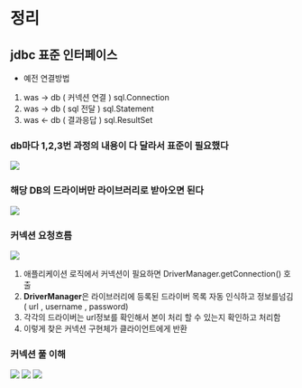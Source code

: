 # 정리

## jdbc 표준 인터페이스

- 예전 연결방법
1. was -> db ( 커넥션 연결 ) sql.Connection
2. was -> db ( sql 전달 ) sql.Statement
3. was <- db ( 결과응답 ) sql.ResultSet


### db마다 1,2,3번 과정의 내용이 다 달라서 표준이 필요했다

<img src="./img/jdbc표준 인터페이스.PNG">

### 해당 DB의 드라이버만 라이브러리로 받아오면 된다

<img src="./img/jdbc드라이버교체.PNG">

### 커넥션 요청흐름


<img src="./img/jdbc드라이버매니저.PNG">

1. 애플리케이션 로직에서 커넥션이 필요하면 DriverManager.getConnection() 호출
2. **DriverManager**은 라이브러리에 등록된 드라이버 목록 자동 인식하고 정보를넘김 ( url , username , password)
3. 각각의 드라이버는 url정보를 확인해서 본이 처리 할 수 있는지 확인하고 처리함
4. 이렇게 찾은 커넥션 구현체가 클라이언트에게 반환

### 커넥션 풀 이해

<img src="./img/커넥션풀 이해.PNG">

<img src="./img/커넥션풀 이해2.PNG">
<img src="./img/커넥션풀 이해3.PNG">